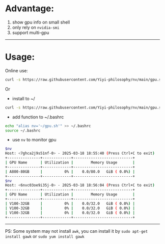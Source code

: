 # Advantage:
1. show gpu info on small shell
2. only rely on `nvidia-smi`
3. support multi-gpu

---

# Usage:
Online use:
```bash
curl -s https://raw.githubusercontent.com/Yiyi-philosophy/nv/main/gpu.sh | bash
```

Or 
-  install to ~/
```bash
curl -s https://raw.githubusercontent.com/Yiyi-philosophy/nv/main/gpu.sh > ~/gpu.sh && chmod +x ~/gpu.sh
```

- add function to ~/.bashrc
```bash
echo "alias nv='~/gpu.sh'" >> ~/.bashrc
source ~/.bashrc
```

- use `nv` to monitor gpu
```bash
$nv
Host: <7ghca2j9s51nf-0> - 2025-03-18 18:55:40 (Press Ctrl+C to exit)
+---------------+-------------+---------------------------+
| GPU Name      | Utilization |        Memory Usage       |
+---------------+-------------+---------------------------+
| A800-80GB     |          0% |    0.0/80.0   GiB ( 0.0%) |
+---------------+-------------+---------------------------+
$nv
Host: <6nvc03oe9i35j-0> - 2025-03-18 18:56:04 (Press Ctrl+C to exit)
+---------------+-------------+---------------------------+
| GPU Name      | Utilization |        Memory Usage       |
+---------------+-------------+---------------------------+
| V100-32GB     |          0% |    0.0/32.0   GiB ( 0.0%) |
| V100-32GB     |          0% |    0.0/32.0   GiB ( 0.0%) |
| V100-32GB     |          0% |    0.0/32.0   GiB ( 0.0%) |
+---------------+-------------+---------------------------+
```

---

PS: Some system may not install `awk`, you can install it by `sudo apt-get install gawk` or `sudo yum install gawk`